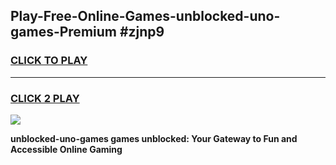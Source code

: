 
## Play-Free-Online-Games-unblocked-uno-games-Premium #zjnp9
<h3>
<a href="https://premium.freeplayer.one?title=unblocked-uno-games&ref=8M">CLICK TO PLAY</a></h3>
<hr>

<h3>
<a href="https://premium.freeplayer.one?title=unblocked-uno-games&ref=8M">CLICK 2 PLAY</a>
  
</h3>

<a href="https://premium.freeplayer.one?title=unblocked-uno-games&ref=8M"><img src="https://clearcache.store/games.png"></a>


**unblocked-uno-games games unblocked: Your Gateway to Fun and Accessible Online Gaming**
